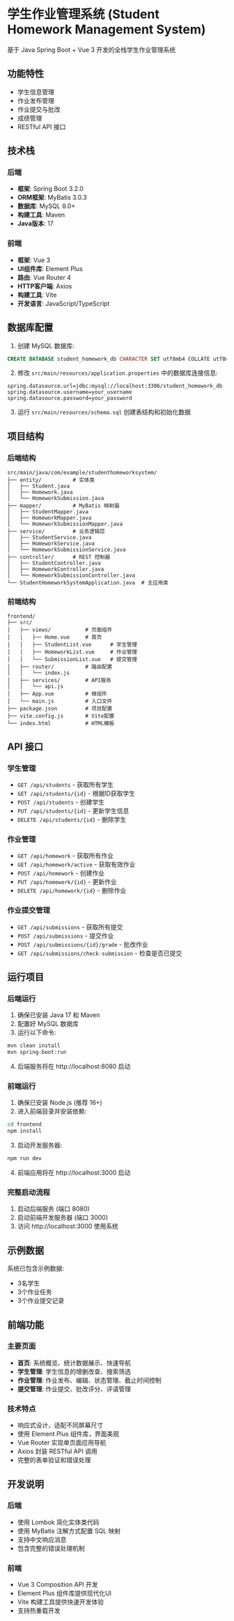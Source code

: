 # 学生作业管理系统 (Student Homework Management System)

基于 Java Spring Boot + Vue 3 开发的全栈学生作业管理系统

## 功能特性

- 学生信息管理
- 作业发布管理
- 作业提交与批改
- 成绩管理
- RESTful API 接口

## 技术栈

### 后端
- **框架**: Spring Boot 3.2.0
- **ORM框架**: MyBatis 3.0.3
- **数据库**: MySQL 8.0+
- **构建工具**: Maven
- **Java版本**: 17

### 前端
- **框架**: Vue 3
- **UI组件库**: Element Plus
- **路由**: Vue Router 4
- **HTTP客户端**: Axios
- **构建工具**: Vite
- **开发语言**: JavaScript/TypeScript

## 数据库配置

1. 创建 MySQL 数据库:
```sql
CREATE DATABASE student_homework_db CHARACTER SET utf8mb4 COLLATE utf8mb4_unicode_ci;
```

2. 修改 `src/main/resources/application.properties` 中的数据库连接信息:
```properties
spring.datasource.url=jdbc:mysql://localhost:3306/student_homework_db
spring.datasource.username=your_username
spring.datasource.password=your_password
```

3. 运行 `src/main/resources/schema.sql` 创建表结构和初始化数据

## 项目结构

### 后端结构
```
src/main/java/com/example/studenthomeworksystem/
├── entity/          # 实体类
│   ├── Student.java
│   ├── Homework.java
│   └── HomeworkSubmission.java
├── mapper/          # MyBatis 映射器
│   ├── StudentMapper.java
│   ├── HomeworkMapper.java
│   └── HomeworkSubmissionMapper.java
├── service/         # 业务逻辑层
│   ├── StudentService.java
│   ├── HomeworkService.java
│   └── HomeworkSubmissionService.java
├── controller/      # REST 控制器
│   ├── StudentController.java
│   ├── HomeworkController.java
│   └── HomeworkSubmissionController.java
└── StudentHomeworkSystemApplication.java  # 主应用类
```

### 前端结构
```
frontend/
├── src/
│   ├── views/           # 页面组件
│   │   ├── Home.vue     # 首页
│   │   ├── StudentList.vue      # 学生管理
│   │   ├── HomeworkList.vue     # 作业管理
│   │   └── SubmissionList.vue   # 提交管理
│   ├── router/          # 路由配置
│   │   └── index.js
│   ├── services/        # API服务
│   │   └── api.js
│   ├── App.vue          # 根组件
│   └── main.js          # 入口文件
├── package.json         # 项目配置
├── vite.config.js       # Vite配置
└── index.html           # HTML模板
```

## API 接口

### 学生管理
- `GET /api/students` - 获取所有学生
- `GET /api/students/{id}` - 根据ID获取学生
- `POST /api/students` - 创建学生
- `PUT /api/students/{id}` - 更新学生信息
- `DELETE /api/students/{id}` - 删除学生

### 作业管理
- `GET /api/homework` - 获取所有作业
- `GET /api/homework/active` - 获取有效作业
- `POST /api/homework` - 创建作业
- `PUT /api/homework/{id}` - 更新作业
- `DELETE /api/homework/{id}` - 删除作业

### 作业提交管理
- `GET /api/submissions` - 获取所有提交
- `POST /api/submissions` - 提交作业
- `POST /api/submissions/{id}/grade` - 批改作业
- `GET /api/submissions/check-submission` - 检查是否已提交

## 运行项目

### 后端运行
1. 确保已安装 Java 17 和 Maven
2. 配置好 MySQL 数据库
3. 运行以下命令:
```bash
mvn clean install
mvn spring-boot:run
```
4. 后端服务将在 http://localhost:8080 启动

### 前端运行
1. 确保已安装 Node.js (推荐 16+)
2. 进入前端目录并安装依赖:
```bash
cd frontend
npm install
```
3. 启动开发服务器:
```bash
npm run dev
```
4. 前端应用将在 http://localhost:3000 启动

### 完整启动流程
1. 启动后端服务 (端口 8080)
2. 启动前端开发服务器 (端口 3000)
3. 访问 http://localhost:3000 使用系统

## 示例数据

系统已包含示例数据:
- 3名学生
- 3个作业任务
- 3个作业提交记录

## 前端功能

### 主要页面
- **首页**: 系统概览、统计数据展示、快速导航
- **学生管理**: 学生信息的增删改查、搜索筛选
- **作业管理**: 作业发布、编辑、状态管理、截止时间控制
- **提交管理**: 作业提交、批改评分、评语管理

### 技术特点
- 响应式设计，适配不同屏幕尺寸
- 使用 Element Plus 组件库，界面美观
- Vue Router 实现单页面应用导航
- Axios 封装 RESTful API 调用
- 完整的表单验证和错误处理

## 开发说明

### 后端
- 使用 Lombok 简化实体类代码
- 使用 MyBatis 注解方式配置 SQL 映射
- 支持中文响应消息
- 包含完整的错误处理机制

### 前端
- Vue 3 Composition API 开发
- Element Plus 组件库提供现代化UI
- Vite 构建工具提供快速开发体验
- 支持热重载开发
